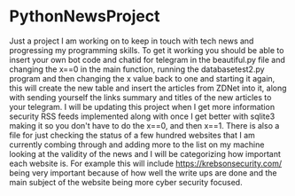# PythonNewsProject
Just a project I am working on to keep in touch with tech news and progressing my programming skills.
To get it working you should be able to insert your own bot code and chatid for telegram in the beautiful.py file and changing the x==0 in the main function, running the databasetest2.py program and then changing the x value back to one and starting it again, this will create the new table and insert the articles from ZDNet into it, along with sending yourself the links summary and titles of the new articles to your telegram.
I will be updating this project when I get more information security RSS feeds implemented along with once I get better with sqlite3 making it so you don't have to do the x==0, and then x==1.
There is also a file for just checking the status of a few hundred websites that I am currently combing through and adding more to the list on my machine looking at the validity of the news and I will be categorizing how important each website is. For example this will include https://krebsonsecurity.com/ being very important because of how well the write ups are done and the main subject of the website being more cyber security focused.
